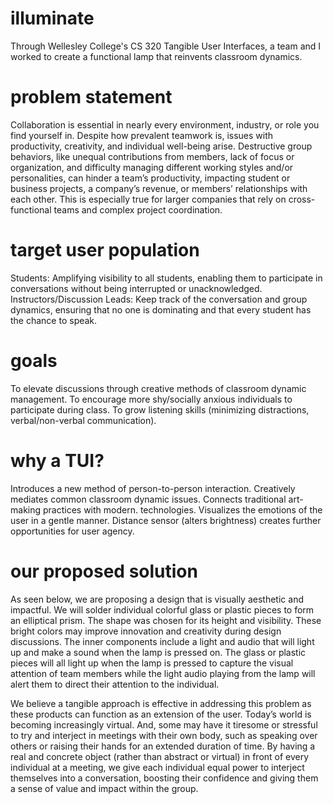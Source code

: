 # illuminate
Through Wellesley College's CS 320 Tangible User Interfaces, a team and I worked to create a functional lamp that reinvents classroom dynamics.

# problem statement
Collaboration is essential in nearly every environment, industry, or role you find yourself in. Despite how prevalent teamwork is, issues with productivity, creativity, and individual well-being arise. Destructive group behaviors, like unequal contributions from members, lack of focus or organization, and difficulty managing different working styles and/or personalities, can hinder a team’s productivity, impacting student or business projects, a company’s revenue, or members’ relationships with each other. This is especially true for larger companies that rely on cross-functional teams and complex project coordination. 

# target user population
Students: Amplifying visibility to all students, enabling them to participate in conversations without being interrupted or unacknowledged.
Instructors/Discussion Leads: Keep track of the conversation and group dynamics, ensuring that no one is dominating and that every student has the chance to speak.

# goals
To elevate discussions through creative methods of classroom dynamic management.
To encourage more shy/socially anxious individuals to participate during class.
To grow listening skills (minimizing distractions,  verbal/non-verbal communication).

# why a TUI?
Introduces a new method of person-to-person interaction.
Creatively mediates common classroom dynamic issues.
Connects traditional art-making practices with modern. technologies.
Visualizes the emotions of the user in a gentle manner.
Distance sensor (alters brightness) creates further opportunities for user agency.

# our proposed solution
As seen below, we are proposing a design that is visually aesthetic and impactful. We will solder individual colorful glass or plastic pieces to form an elliptical prism. The shape was chosen for its height and visibility. These bright colors may improve innovation and creativity during design discussions. The inner components include a light and audio that will light up and make a sound when the lamp is pressed on. The glass or plastic pieces will all light up when the lamp is pressed to capture the visual attention of team members while the light audio playing from the lamp will alert them to direct their attention to the individual.

We believe a tangible approach is effective in addressing this problem as these products can function as an extension of the user. Today’s world is becoming increasingly virtual. And, some may have it tiresome or stressful to try and interject in meetings with their own body, such as speaking over others or raising their hands for an extended duration of time. By having a real and concrete object (rather than abstract or virtual) in front of every individual at a meeting, we give each individual equal power to interject themselves into a conversation, boosting their confidence and giving them a sense of value and impact within the group. 
